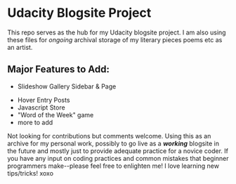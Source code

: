 # Udacity Blogsite Project
This repo serves as the hub for my Udacity blogsite project. I am also using these files for _ongoing_ archival storage of my literary pieces poems etc as an artist.


## Major Features to Add:
- Slideshow Gallery Sidebar & Page
+ Hover Entry Posts
+ Javascript Store
+ "Word of the Week" game
+ more to add

Not looking for contributions but comments welcome. Using this as an archive for my personal work, possibly to go live as a ***working*** blogsite in the future and mostly just to provide adequate practice for a novice coder. If you have any input on coding practices and common mistakes that beginner programmers make--please feel free to enlighten me! I love learning new tips/tricks! xoxo
